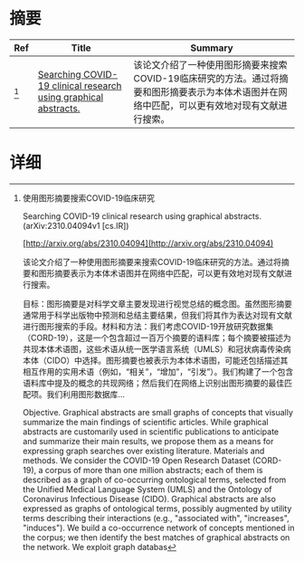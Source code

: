 # 摘要

| Ref | Title | Summary |
| --- | --- | --- |
| [^1] | [Searching COVID-19 clinical research using graphical abstracts.](http://arxiv.org/abs/2310.04094) | 该论文介绍了一种使用图形摘要来搜索COVID-19临床研究的方法。通过将摘要和图形摘要表示为本体术语图并在网络中匹配，可以更有效地对现有文献进行搜索。 |

# 详细

[^1]: 使用图形摘要搜索COVID-19临床研究

    Searching COVID-19 clinical research using graphical abstracts. (arXiv:2310.04094v1 [cs.IR])

    [http://arxiv.org/abs/2310.04094](http://arxiv.org/abs/2310.04094)

    该论文介绍了一种使用图形摘要来搜索COVID-19临床研究的方法。通过将摘要和图形摘要表示为本体术语图并在网络中匹配，可以更有效地对现有文献进行搜索。

    

    目标：图形摘要是对科学文章主要发现进行视觉总结的概念图。虽然图形摘要通常用于科学出版物中预测和总结主要结果，但我们将其作为表达对现有文献进行图形搜索的手段。材料和方法：我们考虑COVID-19开放研究数据集（CORD-19），这是一个包含超过一百万个摘要的语料库；每个摘要被描述为共现本体术语图，这些术语从统一医学语言系统（UMLS）和冠状病毒传染病本体（CIDO）中选择。图形摘要也被表示为本体术语图，可能还包括描述其相互作用的实用术语（例如，“相关”，“增加”，“引发”）。我们构建了一个包含语料库中提及的概念的共现网络；然后我们在网络上识别出图形摘要的最佳匹配项。我们利用图形数据库...

    Objective. Graphical abstracts are small graphs of concepts that visually summarize the main findings of scientific articles. While graphical abstracts are customarily used in scientific publications to anticipate and summarize their main results, we propose them as a means for expressing graph searches over existing literature. Materials and methods. We consider the COVID-19 Open Research Dataset (CORD-19), a corpus of more than one million abstracts; each of them is described as a graph of co-occurring ontological terms, selected from the Unified Medical Language System (UMLS) and the Ontology of Coronavirus Infectious Disease (CIDO). Graphical abstracts are also expressed as graphs of ontological terms, possibly augmented by utility terms describing their interactions (e.g., "associated with", "increases", "induces"). We build a co-occurrence network of concepts mentioned in the corpus; we then identify the best matches of graphical abstracts on the network. We exploit graph databas
    

